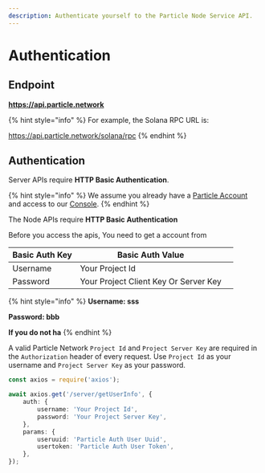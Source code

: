 ```yaml
---
description: Authenticate yourself to the Particle Node Service API.
---
```


# Authentication

## Endpoint

**https://api.particle.network**

{% hint style="info" %}
For example, the Solana RPC URL is:

https://api.particle.network/solana/rpc
{% endhint %}

## Authentication

Server APIs require **HTTP Basic Authentication**.

{% hint style="info" %}
We assume you already have a [Particle Account](https://particle.network/#/login) and access to our [Console](https://particle.network/#/login).
{% endhint %}

The Node APIs require **HTTP Basic Authentication**

Before you access the apis, You need to get a account from&#x20;

| Basic Auth Key | Basic Auth Value                      |   |
| -------------- | ------------------------------------- | - |
| Username       | Your Project Id                       |   |
| Password       | Your Project Client Key Or Server Key |   |

{% hint style="info" %}
**Username: sss**

**Password: bbb**

**If you do not ha**
{% endhint %}

A valid Particle Network `Project Id` and `Project Server Key` are required in the `Authorization` header of every request. Use `Project Id` as your username and `Project Server Key` as your password.

```typescript
const axios = require('axios');

await axios.get('/server/getUserInfo', {
    auth: {
        username: 'Your Project Id',
        password: 'Your Project Server Key',
    },
    params: {
        useruuid: 'Particle Auth User Uuid',
        usertoken: 'Particle Auth User Token',
    },
});
```
